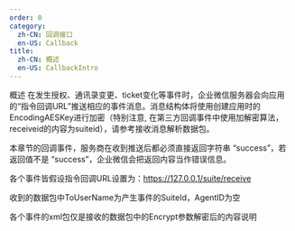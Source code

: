 ```yaml
---
order: 0
category:
  zh-CN: 回调接口
  en-US: Callback
title: 
  zh-CN: 概述
  en-US: CallbackIntro
---
```


概述
在发生授权、通讯录变更、ticket变化等事件时，企业微信服务器会向应用的“指令回调URL”推送相应的事件消息。消息结构体将使用创建应用时的EncodingAESKey进行加密（特别注意, 在第三方回调事件中使用加解密算法，receiveid的内容为suiteid），请参考接收消息解析数据包。

本章节的回调事件，服务商在收到推送后都必须直接返回字符串 “success”，若返回值不是 “success”，企业微信会把返回内容当作错误信息。

各个事件皆假设指令回调URL设置为：https://127.0.0.1/suite/receive

收到的数据包中ToUserName为产生事件的SuiteId，AgentID为空

各个事件的xml包仅是接收的数据包中的Encrypt参数解密后的内容说明